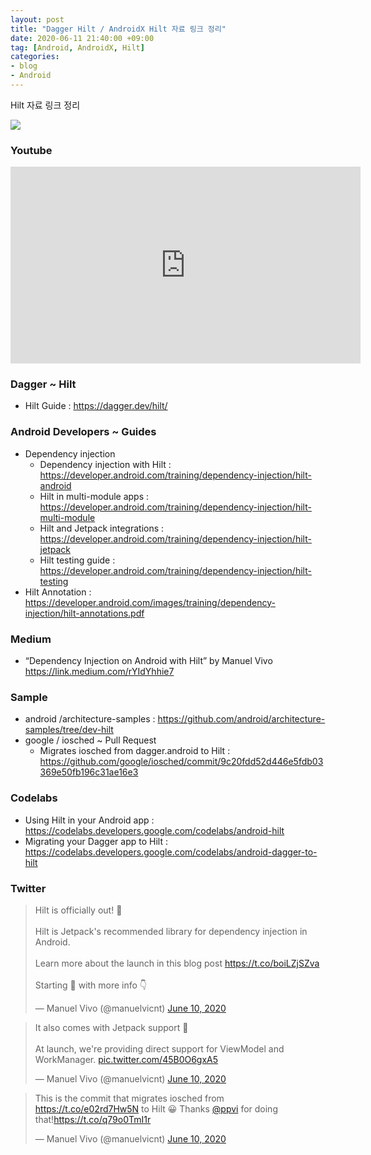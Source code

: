 ```yaml
---
layout: post
title: "Dagger Hilt / AndroidX Hilt 자료 링크 정리"
date: 2020-06-11 21:40:00 +09:00
tag: [Android, AndroidX, Hilt]
categories:
- blog
- Android
---
```


Hilt 자료 링크 정리

<!--more-->

<img src="https://developer.android.com/images/training/dependency-injection/hilt-hierarchy.svg" />

### Youtube 

<div class="youtube">
  <iframe width="560" height="315" src="https://www.youtube.com/embed/R3caBPj-6Sg?start=65" frameborder="0" allow="accelerometer; autoplay; encrypted-media; gyroscope; picture-in-picture" allowfullscreen></iframe>
</div>

### Dagger ~ Hilt

- Hilt Guide : https://dagger.dev/hilt/

### Android Developers ~ Guides

- Dependency injection
  - Dependency injection with Hilt : https://developer.android.com/training/dependency-injection/hilt-android
  - Hilt in multi-module apps : https://developer.android.com/training/dependency-injection/hilt-multi-module
  - Hilt and Jetpack integrations : https://developer.android.com/training/dependency-injection/hilt-jetpack
  - Hilt testing guide : https://developer.android.com/training/dependency-injection/hilt-testing
- Hilt Annotation : https://developer.android.com/images/training/dependency-injection/hilt-annotations.pdf

### Medium

- “Dependency Injection on Android with Hilt” by Manuel Vivo https://link.medium.com/rYIdYhhie7

### Sample

- android /architecture-samples : https://github.com/android/architecture-samples/tree/dev-hilt
- google / iosched ~ Pull Request
  - Migrates iosched from dagger.android to Hilt : https://github.com/google/iosched/commit/9c20fdd52d446e5fdb03369e50fb196c31ae16e3

### Codelabs

- Using Hilt in your Android app : https://codelabs.developers.google.com/codelabs/android-hilt
- Migrating your Dagger app to Hilt : https://codelabs.developers.google.com/codelabs/android-dagger-to-hilt

### Twitter

<blockquote class="twitter-tweet"><p lang="en" dir="ltr">Hilt is officially out! 🚀<br><br>Hilt is Jetpack&#39;s recommended library for dependency injection in Android. <br><br>Learn more about the launch in this blog post <a href="https://t.co/boiLZjSZva">https://t.co/boiLZjSZva</a><br><br>Starting 🧵 with more info 👇</p>&mdash; Manuel Vivo (@manuelvicnt) <a href="https://twitter.com/manuelvicnt/status/1270769087413735424?ref_src=twsrc%5Etfw">June 10, 2020</a></blockquote>

<blockquote class="twitter-tweet"><p lang="en" dir="ltr">It also comes with Jetpack support 🚀 <br><br>At launch, we&#39;re providing direct support for ViewModel and WorkManager. <a href="https://t.co/45B0O6gxA5">pic.twitter.com/45B0O6gxA5</a></p>&mdash; Manuel Vivo (@manuelvicnt) <a href="https://twitter.com/manuelvicnt/status/1270769579325865984?ref_src=twsrc%5Etfw">June 10, 2020</a></blockquote> 

<blockquote class="twitter-tweet"><p lang="en" dir="ltr">This is the commit that migrates iosched from <a href="https://t.co/e02rd7Hw5N">https://t.co/e02rd7Hw5N</a> to Hilt 😀 Thanks <a href="https://twitter.com/ppvi?ref_src=twsrc%5Etfw">@ppvi</a> for doing that!<a href="https://t.co/q79o0TmI1r">https://t.co/q79o0TmI1r</a></p>&mdash; Manuel Vivo (@manuelvicnt) <a href="https://twitter.com/manuelvicnt/status/1270779225386164224?ref_src=twsrc%5Etfw">June 10, 2020</a></blockquote> 

<script async src="https://platform.twitter.com/widgets.js" charset="utf-8"></script> 

